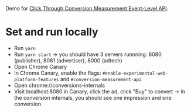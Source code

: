 Demo for [Click Through Conversion Measurement Event-Level API](https://github.com/WICG/conversion-measurement-api).

# Set and run locally

- Run `yarn`
- Run `yarn start` -> you should have 3 servers runnning: 8080 (publisher), 8081 (advertiser), 8000 (adtech)
- Open Chrome Canary
- In Chrome Canary, enable the flags:
  `#enable-experimental-web-platform-features` and `#conversion-measurement-api`
- Open chrome://conversions-internals
- Visit localhost:8080 in Canary, click the ad, click "Buy" to convert -> In the conversion internals, you should see one impression and one conversion
